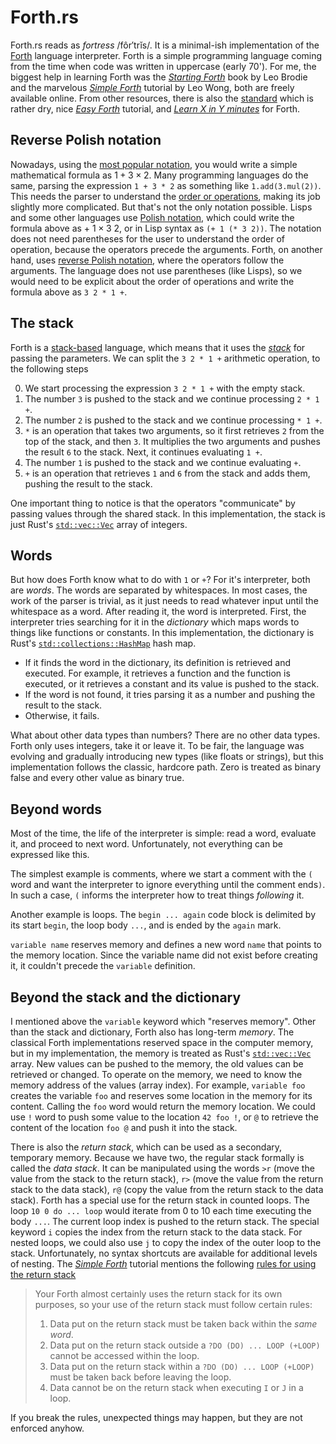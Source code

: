 # Forth\.rs

Forth\.rs reads as *fortress* /fôr′trĭs/. It is a minimal-ish implementation of the [Forth] language interpreter.
Forth is a simple programming language coming from the time when code was written in uppercase (early 70').
For me, the biggest help in learning Forth was the [*Starting Forth*] book by Leo Brodie and the marvelous
[*Simple Forth*] tutorial by Leo Wong, both are freely available online. From other resources, there is also the
[standard] which is rather dry, nice [*Easy Forth*] tutorial, and [*Learn X in Y minutes*] for Forth.

## Reverse Polish notation

Nowadays, using the [most popular notation], you would write a simple mathematical formula as 
$1 + 3 \times 2$. Many programming languages do the same, parsing the expression `1 + 3 * 2` 
as something like `1.add(3.mul(2))`. This needs the parser to understand the [order or operations], making its job
slightly more complicated. But that's not the only notation possible. Lisps and some other languages use
[Polish notation], which could write the formula above as $+\  1 \times 3 \ 2$, or in Lisp syntax as `(+ 1 (* 3 2))`.
The notation does not need parentheses for the user to understand the order of operation, because the operators
precede the arguments. Forth, on another hand, uses [reverse Polish notation], where the operators follow the arguments.
The language does not use parentheses (like Lisps), so we would need to be explicit about the order of operations
and write the formula above as `3 2 * 1 +`.

## The stack

Forth is a [stack-based] language, which means that it uses the [*stack*] for passing the parameters. We can split the
`3 2 * 1 +` arithmetic operation, to the following steps

 0. We start processing the expression `3 2 * 1 +` with the empty stack.
 1. The number `3` is pushed to the stack and we continue processing `2 * 1 +`.
 2. The number `2` is pushed to the stack and we continue processing `* 1 +`.
 3. `*` is an operation that takes two arguments, so it first retrieves `2` from the top of the stack, and then `3`. 
 It multiplies the two arguments and pushes the result `6` to the stack. Next, it continues evaluating `1 +`.
 4. The number `1` is pushed to the stack and we continue evaluating `+`.
 5. `+` is an operation that retrieves `1` and `6` from the stack and adds them, pushing the result to the stack.

One important thing to notice is that the operators "communicate" by passing values through the shared stack. In this
implementation, the stack is just Rust's [`std::vec::Vec`] array of integers.

## Words

But how does Forth know what to do with `1` or `+`? For it's interpreter, both are *words*. The words are separated 
by whitespaces. In most cases, the work of the parser is trivial, as it just needs to read whatever input until
the whitespace as a word. After reading it, the word is interpreted. First, the interpreter tries searching for it in
the *dictionary* which maps words to things like functions or constants. In this implementation, the dictionary is
Rust's [`std::collections::HashMap`] hash map.

* If it finds the word in the dictionary, its definition is retrieved and executed. For example, it retrieves
a function and the function is executed, or it retrieves a constant and its value is pushed to the stack.
* If the word is not found, it tries parsing it as a number and pushing the result to the stack.
* Otherwise, it fails.

What about other data types than numbers? There are no other data types. Forth only uses integers, take it or leave it.
To be fair, the language was evolving and gradually introducing new types (like floats or strings), but this
implementation follows the classic, hardcore path. Zero is treated as binary false and every other value as binary true.

## Beyond words

Most of the time, the life of the interpreter is simple: read a word, evaluate it, and proceed to next word. 
Unfortunately, not everything can be expressed like this.

The simplest example is comments, where we start a comment with the `(` word and want the interpreter to ignore
everything until the comment ends`)`. In such a case, `(` informs the interpreter how to treat things *following* it.

Another example is loops. The `begin ... again` code block is delimited by its start `begin`, the loop body `...`, and
is ended by the `again` mark.

`variable name` reserves memory and defines a new word `name` that points to the memory location. Since
the variable name did not exist before creating it, it couldn't precede the `variable` definition.

## Beyond the stack and the dictionary

I mentioned above the `variable` keyword which "reserves memory". Other than the stack and dictionary, Forth also has
long-term *memory*. The classical Forth implementations reserved space in the computer memory, but in my
implementation, the memory is treated as Rust's [`std::vec::Vec`] array. New values can be pushed to the memory,
the old values can be retrieved or changed. To operate on the memory, we need to know the memory address of the 
values (array index). For example, `variable foo` creates the variable `foo` and reserves some location in the memory
for its content. Calling the `foo` word would return the memory location. We could use `!` word to push some value
to the location `42 foo !`, or `@` to retrieve the content of the location `foo @` and push it into the stack.

There is also the *return stack*, which can be used as a secondary, temporary memory. Because we have two, the regular
stack formally is called the *data stack*. It can be manipulated using the words `>r` (move the value from the stack to
the return stack), `r>` (move the value from the return stack to the data stack), `r@` (copy the value from the return
stack to the data stack). Forth has a special use for the return stack in counted loops. The loop `10 0 do ... loop`
would iterate from 0 to 10 each time executing the body `...`. The current loop index is pushed to the return stack.
The special keyword `i` copies the index from the return stack to the data stack. For nested loops, we could also use
`j` to copy the index of the outer loop to the stack. Unfortunately, no syntax shortcuts are available for additional
levels of nesting. The [*Simple Forth*] tutorial mentions the following [rules for using the return stack]

> Your Forth almost certainly uses the return stack for its own purposes, so your use of the return stack must follow certain rules:
> 1. Data put on the return stack must be taken back within the *same word*.
> 2. Data put on the return stack outside a `?DO (DO) ... LOOP (+LOOP)` cannot be accessed within the loop.
> 3. Data put on the return stack within a `?DO (DO) ... LOOP (+LOOP)` must be taken back before leaving the loop.
> 4. Data cannot be on the return stack when executing `I` or `J` in a loop.

If you break the rules, unexpected things may happen, but they are not enforced anyhow.


 [Forth]: https://en.wikipedia.org/wiki/Forth_(programming_language)
 [*Starting Forth*]: https://www.forth.com/starting-forth/
 [*Simple Forth*]: http://www.murphywong.net/hello/simple.htm
 [standard]: https://forth-standard.org
 [*Easy Forth*]: https://skilldrick.github.io/easyforth/
 [*Learn X in Y minutes*]: https://learnxinyminutes.com/docs/forth/
 [most popular notation]: https://en.wikipedia.org/wiki/Infix_notation
 [order or operations]: https://en.wikipedia.org/wiki/Order_of_operations
 [Polish notation]: https://en.wikipedia.org/wiki/Polish_notation
 [reverse Polish notation]: https://en.wikipedia.org/wiki/Reverse_Polish_notation
 [stack-based]: https://en.wikipedia.org/wiki/Stack-oriented_programming
 [*stack*]: https://www.forth.com/starting-forth/1-forth-stacks-dictionary/#The_Stack_Forth8217s_Workspace_for_Arithmetic
 [`std::vec::Vec`]: https://doc.rust-lang.org/std/vec/struct.Vec.html
 [rules for using the return stack]: http://www.murphywong.net/hello/simple.htm#L20
 [`std::collections::HashMap`]: https://doc.rust-lang.org/std/collections/struct.HashMap.html
